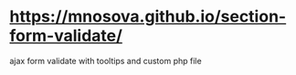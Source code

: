 # https://mnosova.github.io/section-form-validate/
ajax form validate with tooltips and custom php file
